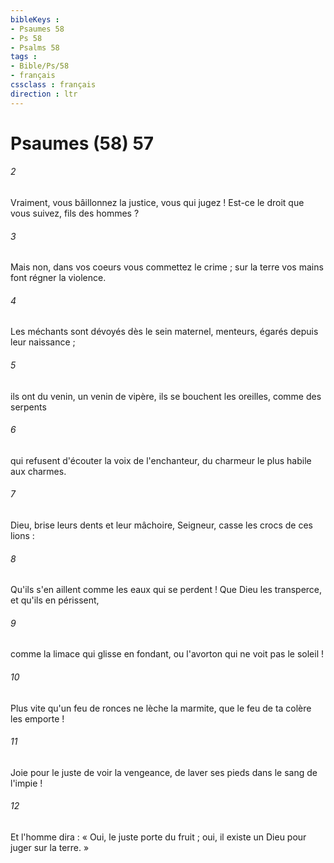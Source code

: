 ```yaml
---
bibleKeys : 
- Psaumes 58
- Ps 58
- Psalms 58
tags : 
- Bible/Ps/58
- français
cssclass : français
direction : ltr
---
```


# Psaumes (58) 57

###### 2
Vraiment, vous bâillonnez la justice, vous qui jugez ! Est-ce le droit que vous suivez, fils des hommes ?
###### 3
Mais non, dans vos coeurs vous commettez le crime ; sur la terre vos mains font régner la violence.
###### 4
Les méchants sont dévoyés dès le sein maternel, menteurs, égarés depuis leur naissance ;
###### 5
ils ont du venin, un venin de vipère, ils se bouchent les oreilles, comme des serpents
###### 6
qui refusent d'écouter la voix de l'enchanteur, du charmeur le plus habile aux charmes.
###### 7
Dieu, brise leurs dents et leur mâchoire, Seigneur, casse les crocs de ces lions :
###### 8
Qu'ils s'en aillent comme les eaux qui se perdent ! Que Dieu les transperce, et qu'ils en périssent,
###### 9
comme la limace qui glisse en fondant, ou l'avorton qui ne voit pas le soleil !
###### 10
Plus vite qu'un feu de ronces ne lèche la marmite, que le feu de ta colère les emporte !
###### 11
Joie pour le juste de voir la vengeance, de laver ses pieds dans le sang de l'impie !
###### 12
Et l'homme dira : « Oui, le juste porte du fruit ; oui, il existe un Dieu pour juger sur la terre. »
